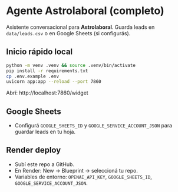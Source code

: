 # Agente Astrolaboral (completo)

Asistente conversacional para **Astrolaboral**. Guarda leads en `data/leads.csv` o en Google Sheets (si configurás).

## Inicio rápido local
```bash
python -m venv .venv && source .venv/bin/activate
pip install -r requirements.txt
cp .env.example .env
uvicorn app:app --reload --port 7860
```
Abrí: http://localhost:7860/widget

## Google Sheets
- Configurá `GOOGLE_SHEETS_ID` y `GOOGLE_SERVICE_ACCOUNT_JSON` para guardar leads en tu hoja.

## Render deploy
- Subí este repo a GitHub.
- En Render: New → Blueprint → seleccioná tu repo.
- Variables de entorno: `OPENAI_API_KEY`, `GOOGLE_SHEETS_ID`, `GOOGLE_SERVICE_ACCOUNT_JSON`.
